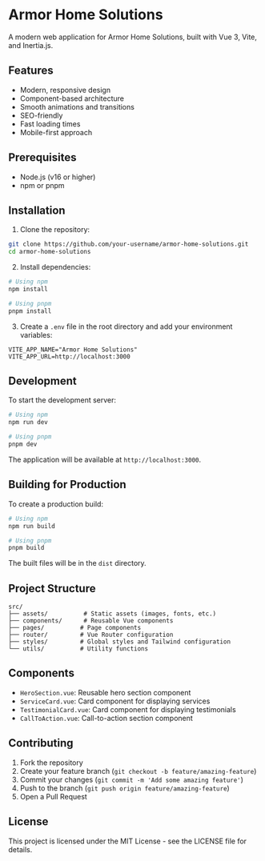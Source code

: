 # Armor Home Solutions

A modern web application for Armor Home Solutions, built with Vue 3, Vite, and Inertia.js.

## Features

- Modern, responsive design
- Component-based architecture
- Smooth animations and transitions
- SEO-friendly
- Fast loading times
- Mobile-first approach

## Prerequisites

- Node.js (v16 or higher)
- npm or pnpm

## Installation

1. Clone the repository:
```bash
git clone https://github.com/your-username/armor-home-solutions.git
cd armor-home-solutions
```

2. Install dependencies:
```bash
# Using npm
npm install

# Using pnpm
pnpm install
```

3. Create a `.env` file in the root directory and add your environment variables:
```env
VITE_APP_NAME="Armor Home Solutions"
VITE_APP_URL=http://localhost:3000
```

## Development

To start the development server:

```bash
# Using npm
npm run dev

# Using pnpm
pnpm dev
```

The application will be available at `http://localhost:3000`.

## Building for Production

To create a production build:

```bash
# Using npm
npm run build

# Using pnpm
pnpm build
```

The built files will be in the `dist` directory.

## Project Structure

```
src/
├── assets/          # Static assets (images, fonts, etc.)
├── components/      # Reusable Vue components
├── pages/          # Page components
├── router/         # Vue Router configuration
├── styles/         # Global styles and Tailwind configuration
└── utils/          # Utility functions
```

## Components

- `HeroSection.vue`: Reusable hero section component
- `ServiceCard.vue`: Card component for displaying services
- `TestimonialCard.vue`: Card component for displaying testimonials
- `CallToAction.vue`: Call-to-action section component

## Contributing

1. Fork the repository
2. Create your feature branch (`git checkout -b feature/amazing-feature`)
3. Commit your changes (`git commit -m 'Add some amazing feature'`)
4. Push to the branch (`git push origin feature/amazing-feature`)
5. Open a Pull Request

## License

This project is licensed under the MIT License - see the LICENSE file for details. 